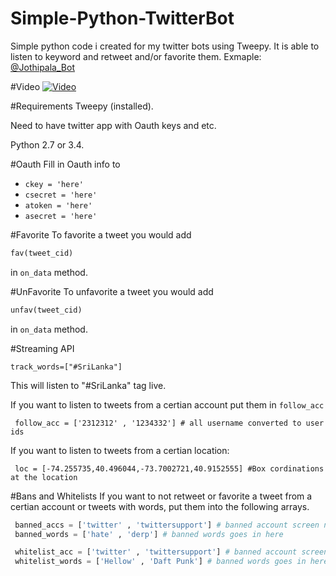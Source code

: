 # Simple-Python-TwitterBot 


Simple python code i created for my twitter bots using Tweepy. It is able to listen to keyword and retweet and/or favorite them. Exmaple: [@Jothipala_Bot](https://twitter.com/Jothipala_Bot)


#Video
[![Video](http://i.imgur.com/14lnzbS.png)](http://www.youtube.com/watch?v=OurIac65qqI)


#Requirements 
Tweepy (installed).


Need to have twitter app with Oauth keys and etc.


Python 2.7 or 3.4.


#Oauth
Fill in Oauth info to

* `ckey = 'here'`
* `csecret = 'here'`
* `atoken = 'here'`
* `asecret = 'here'`

#Favorite
To favorite a tweet you would add

```python
fav(tweet_cid)
```

in ```on_data``` method. 


#UnFavorite
To unfavorite a tweet you would add

```python
unfav(tweet_cid)
```

in ```on_data``` method. 

#Streaming API

```
track_words=["#SriLanka"]
```

This will listen to "#SriLanka" tag live.


If you want to listen to tweets from a certian account put them in `follow_acc`

```
 follow_acc = ['2312312' , '1234332'] # all username converted to user ids
```

If you want to listen to tweets from a certian location:
```
 loc = [-74.255735,40.496044,-73.7002721,40.9152555] #Box cordinations at the location
```


#Bans and Whitelists
If you want to not retweet or favorite a tweet from a certian account or tweets with words,
put them into the following arrays.

```python
 banned_accs = ['twitter' , 'twittersupport'] # banned account screen name goes in here
 banned_words = ['hate' , 'derp'] # banned words goes in here
```

```python
 whitelist_acc = ['twitter' , 'twittersupport'] # banned account screen name goes in here
 whitelist_words = ['Hellow' , 'Daft Punk'] # banned words goes in here
```
